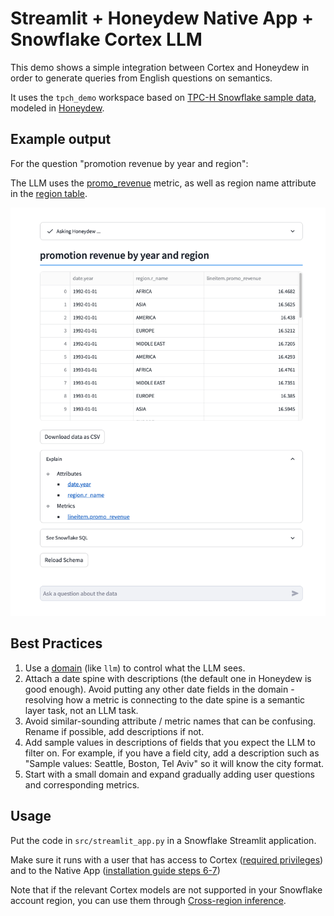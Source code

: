 # Streamlit + Honeydew Native App + Snowflake Cortex LLM

This demo shows a simple integration between Cortex and Honeydew in order to generate queries from English questions on semantics.

It uses the `tpch_demo` workspace based on [TPC-H Snowflake sample data](https://docs.snowflake.com/en/user-guide/sample-data-tpch), modeled in [Honeydew](https://honeydew.ai/).

## Example output

For the question "promotion revenue by year and region":

The LLM uses the [promo_revenue](https://github.com/honeydew-ai/tpch-demo/blob/main/tpch_demo/schema/lineitem/metrics/promo_revenue.yml) metric, as well as region name attribute in the [region table](https://github.com/honeydew-ai/tpch-demo/blob/main/tpch_demo/schema/region/datasets/region.yml).

![Output for "promotion revenue by year and region"](images/output.png)

## Best Practices

1. Use a [domain](https://honeydew.ai/docs/domains) (like `llm`) to control what the LLM sees.
2. Attach a date spine with descriptions (the default one in Honeydew is good enough). Avoid putting any other date fields in the domain - resolving how a metric is connecting to the date spine is a semantic layer task, not an LLM task.
3. Avoid similar-sounding attribute / metric names that can be confusing. Rename if possible, add descriptions if not.
4. Add sample values in descriptions of fields that you expect the LLM to filter on. For example, if you have a field city, add a description such as "Sample values: Seattle, Boston, Tel Aviv" so it will know the city format.
5. Start with a small domain and expand gradually adding user questions and corresponding metrics.

## Usage

Put the code in `src/streamlit_app.py` in a Snowflake Streamlit application.

Make sure it runs with a user that has access to Cortex ([required privileges](https://docs.snowflake.com/en/user-guide/snowflake-cortex/llm-functions#required-privileges)) and to the Native App ([installation guide steps 6-7](https://honeydew.ai/docs/integration/snowflake-native-app#installation))

Note that if the relevant Cortex models are not supported in your Snowflake account region, you can use them through [Cross-region inference](https://docs.snowflake.com/en/user-guide/snowflake-cortex/cross-region-inference).
